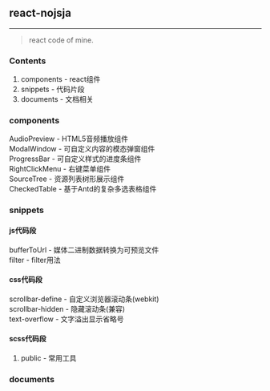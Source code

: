 ## react-nojsja
----------------
>react code of mine.

### Contents  

1. components - react组件
2. snippets - 代码片段
3. documents - 文档相关

### components

AudioPreview - HTML5音频播放组件  
ModalWindow - 可自定义内容的模态弹窗组件  
ProgressBar - 可自定义样式的进度条组件  
RightClickMenu - 右键菜单组件  
SourceTree - 资源列表树形展示组件  
CheckedTable - 基于Antd的复杂多选表格组件

### snippets

#### js代码段

bufferToUrl - 媒体二进制数据转换为可预览文件  
filter - filter用法  

#### css代码段

scrollbar-define - 自定义浏览器滚动条(webkit)  
scrollbar-hidden - 隐藏滚动条(兼容)  
text-overflow - 文字溢出显示省略号  

#### scss代码段

1. public - 常用工具

### documents
